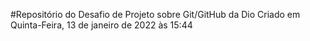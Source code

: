 #Repositório do Desafio de Projeto sobre Git/GitHub da Dio
Criado em Quinta-Feira, 13 de janeiro de 2022 às 15:44
